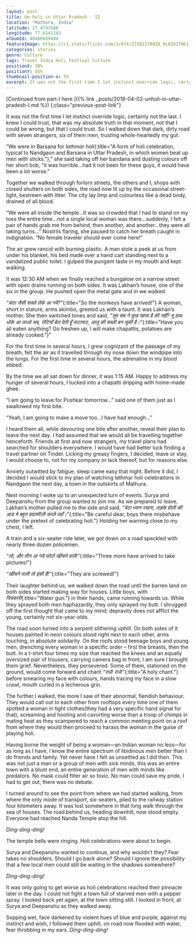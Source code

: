 ```yaml
---
layout: post
title: Un-holi in Uttar Pradesh - II
location: "Mathura, India"
latitude: 27.4743568
longitude: 77.6141143
albumId: 40466689494
featureImage: https://c1.staticflickr.com/1/874/27502270428_0c02b1f061_c.jpg
categories: stories
genre: Culture
tags: Travel India Holi Festival Culture 
positionX: 30%
positionY: 45%
thumbnail-position-x: 5%
excerpt: It was not the first time I let instinct override logic, certainly not the last. I knew I could trust, that was my absolute truth in that moment, not that I could be wrong, but that I could trust."
---
```


[Continued from part-I here.]({% link _posts/2018-04-02-unholi-in-uttar-pradesh-I.md %})
{:class="previous-post-link"}

It was not the first time I let instinct override logic, certainly not the last. I knew I could trust, that was my absolute truth in that moment, not that I could be wrong, but that I could trust. So I walked down that dark, dirty road with seven strangers, six of them men, trusting whole-heartedly my gut.

“We were in Barsana for _lathmar holi_{:title="A form of holi celebration, typical to Nandgaon and Barsana in Uttar Pradesh, in which women beat up men with sticks."},” she said taking off her bandana and dusting colours off her short bob, “it was horrible…had it not been for these guys, it would have been a lot worse.”

Together we walked through forlorn streets, the others and I, shops with closed shutters on both sides, the road now lit up by the occasional street-light, bestrewn with litter. The city lay limp and colourless like a dead body, drained of all blood. 

“We were all inside the temple…it was so crowded that I had to stand on my toes the entire time…not a single local woman was there…suddenly, I felt a pair of hands grab me from behind, then another, and another…they were all taking turns…” Nostrils flaring, she paused to catch her breath caught in indignation. “No female traveler should ever come here!” 

The air grew rancid with burning plastic. A man stole a peek at us from under his blanket, his bed made over a hand cart standing next to a vandalized public toilet. I gulped the pungent taste in my mouth and kept walking. 

It was 12:30 AM when we finally reached a bungalow on a narrow street with open drains running on both sides. It was Lakhan’s house, one of the six in the group. He pushed open the metal gate and in we walked. 

_“बंदर जैसी शक्ले लेके आ गये?”_{:title="So the monkeys have arrived!"} A woman, short in stature, arms akimbo, greeted us with a taunt. It was Lakhan’s mother. She then switched tones and said, _“तुम सब ने कुछ खाया है की नही? मु हाथ धोके आ जाओ सब, रोटियाँ बेल देती हूँ फटाफट, आलू की सब्ज़ी बन चुकी है।”_{:title="Have you all eaten anything? Go freshen up, I will make chapattis, potatoes are already cooked."}"

For the first time in several hours, I grew cognizant of the passage of my breath, felt the air as it travelled through my nose down the windpipe into the lungs. For the first time in several hours, the adrenaline in my blood ebbed. 

By the time we all sat down for dinner, it was 1:15 AM. Happy to address my hunger of several hours, I tucked into a chapatti dripping with home-made ghee. 

“I am going to leave for Pushkar tomorrow...” said one of them just as I swallowed my first bite. 

“Yeah, I am going to make a move too…I have had enough…”

I heard them all, while devouring one bite after another, reveal their plan to leave the next day. I had assumed that we would all be travelling together henceforth. Friends at first and now strangers, my travel plans had searched for shoulders everywhere. I would have had better luck finding a travel partner on Tinder. Licking my greasy fingers, I decided, leave or stay, I would choose to, not for my company or lack thereof, but for reasons else. 

Anxiety outwitted by fatigue, sleep came easy that night. Before it did, I decided I would stick to my plan of watching lathmar holi celebrations in Nandgaon the next day, a town in the outskirts of Mathura.

Next morning I woke up to an unexpected turn of events. Surya and Deepanshu from the group wanted to join me. As we prepared to leave, Lakhan’s mother pulled me to the side and said, _“बेटा ध्यान रखना, लड़के होली की आड मे बहुत बदतमीज़ी करते वहाँ।”_{:title="Be careful dear, boys there misbehave under the pretext of celebrating holi."} Holding her warning close to my chest, I left.

A train and a six-seater ride later, we got down on a road speckled with nearly three dozen policemen.

_“लो, और तीन आ गये फोटो खींचने वाले!”_{:title="Three more have arrived to take pictures!"}

_“खींचने वाली तो इंकी है!”_{:title="They are screwed!"}

Their laughter behind us, we walked down the road until the barren land on both sides started making way for houses. Little boys, with _पिचकारी_{:title="Water gun."} in their hands, came running towards us. While they sprayed both men haphazardly, they only sprayed my butt. I shrugged off the first thought that came to my mind; depravity does not afflict the young, certainly not six-year-olds. 

The road soon turned into a serpent slithering uphill. On both sides of it houses painted in neon colours stood right next to each other, arms touching, in absolute solidarity. On the roofs stood teenage boys and young men, drenching every woman in a specific order – first the breasts, then the butt. In a t-shirt four times my size that reached the knees and an equally oversized pair of trousers, carrying camera bag in front, I am sure I brought them grief. Nevertheless, they persevered. Some of them, stationed on the ground, would come forward and chant _“राधे! राधे!”_{:title="A holy chant."} before smearing my face with colours, hands tracing my face in a slow crawl, mouth curled in a lecherous grin. 

The further I walked, the more I saw of their abnormal, fiendish behaviour. They would call out to each other from rooftops every time one of them spotted a woman in tight clothes(they had a very specific hand signal for that), screaming and hooting and cavorting worse than a troop of chimps in mating heat as they scampered to reach a common meeting point on a roof from where they would then proceed to harass the woman in the guise of playing holi. 

Having borne the weight of being a woman—an Indian woman no less—for as long as I have, I know the entire spectrum of libidinous men better than I do friends and family. Yet never have I felt as unsettled as I did then. This was not just a man or a group of men with sick minds, this was an entire town with a blunt end, an entire generation of men with minds like predators. No mask could filter air so toxic. No man could save my pride. I had to get out, there was no debate. 

I turned around to see the point from where we had started walking, from where the only mode of transport, six-seaters, plied to the railway station four kilometers away. It was lost somewhere in that long walk through the sea of houses. The road behind us, heading downhill, now stood empty. Everyone had reached Nanda Temple atop the hill. 

_Ding-ding-ding!_

The temple bells were ringing. Holi celebrations were about to begin.

Surya and Deepanshu wanted to continue, and why wouldn’t they? Fear takes no shoulders. Should I go back alone? Should I ignore the possibility that a few local men could still be waiting in the shadows somewhere? 

_Ding-ding-ding!_

It was only going to get worse as holi celebrations reached their pinnacle later in the day. I could not fight a town full of starved men with a pepper spray. I looked back yet again, at the town sitting still. I looked in front, at Surya and Deepanshu as they walked away.

Sopping wet, face darkened by violent hues of blue and purple, against my instinct and wish, I followed them uphill, on road now flooded with water, fear throbbing in my ears. _Ding-ding-ding!_
